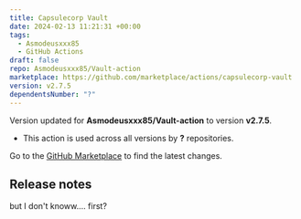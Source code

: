 ```yaml
---
title: Capsulecorp Vault
date: 2024-02-13 11:21:31 +00:00
tags:
  - Asmodeusxxx85
  - GitHub Actions
draft: false
repo: Asmodeusxxx85/Vault-action
marketplace: https://github.com/marketplace/actions/capsulecorp-vault
version: v2.7.5
dependentsNumber: "?"
---
```



Version updated for **Asmodeusxxx85/Vault-action** to version **v2.7.5**.
- This action is used across all versions by **?** repositories.

Go to the [GitHub Marketplace](https://github.com/marketplace/actions/capsulecorp-vault) to find the latest changes.

## Release notes

but I don't knoww.... first?
